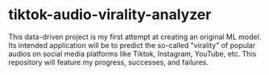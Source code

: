 # tiktok-audio-virality-analyzer
This data-driven project is my first attempt at creating an original ML model. Its intended application will be to predict the so-called "virality" of popular audios on social media platforms like Tiktok, Instagram, YouTube, etc. This repository will feature my progress, successes, and failures.
